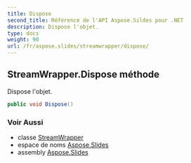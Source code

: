 ```yaml
---
title: Dispose
second_title: Référence de l'API Aspose.Sildes pour .NET
description: Dispose l'objet.
type: docs
weight: 90
url: /fr/aspose.slides/streamwrapper/dispose/
---
```


## StreamWrapper.Dispose méthode

Dispose l'objet.

```csharp
public void Dispose()
```

### Voir Aussi

* classe [StreamWrapper](../../streamwrapper)
* espace de noms [Aspose.Slides](../../streamwrapper)
* assembly [Aspose.Slides](../../../)

<!-- DO NOT EDIT: généré par xmldocmd pour Aspose.Slides.dll -->